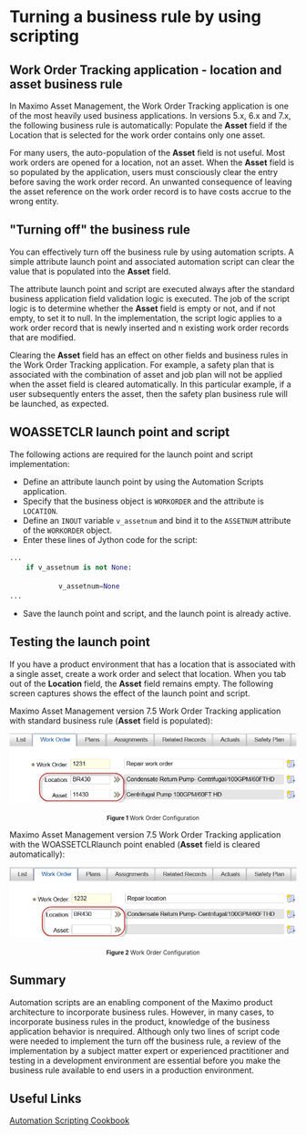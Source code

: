 # Turning a business rule by using scripting

## Work Order Tracking application - location and asset business rule

In Maximo Asset Management, the Work Order Tracking application is one of the most heavily used business applications. In versions 5.x, 6.x and 7.x, the following business rule is automatically: Populate the **Asset** field if the Location that is selected for the work order contains only one asset.

For many users, the auto-population of the **Asset** field is not useful. Most work orders are opened for a location, not an asset. When the **Asset** field is so populated by the application, users must consciously clear the entry before saving the work order record. An unwanted consequence of leaving the asset reference on the work order record is to have costs accrue to the wrong entity.

## "Turning off" the business rule

You can effectively turn off the business rule by using automation scripts. A simple attribute launch point and associated automation script can clear the value that is populated into the **Asset** field.

The attribute launch point and script are executed always after the standard business application field validation logic is executed. The job of the script logic is to determine whether the **Asset** field is empty or not, and if not empty, to set it to null. In the implementation, the script logic applies to a work order record that is newly inserted and n existing work order records that are modified.

Clearing the **Asset** field has an effect on other fields and business rules in the Work Order Tracking application. For example, a safety plan that is associated with the combination of asset and job plan will not be applied when the asset field is cleared automatically. In this particular example, if a user subsequently enters the asset, then the safety plan business rule will be launched, as expected.

## WOASSETCLR launch point and script

The following actions are required for the launch point and script implementation:

* Define an attribute launch point by using the Automation Scripts application.
* Specify that the business object is <code>WORKORDER</code> and the attribute is <code>LOCATION</code>.
* Define an <code>INOUT</code> variable <code>v_assetnum</code> and bind it to the <code>ASSETNUM</code> attribute of the <code>WORKORDER</code> object.
* Enter these lines of Jython code for the script:

```python
...
    if v_assetnum is not None:

            v_assetnum=None
...
```

* Save the launch point and script, and the launch point is already active.

## Testing the launch point

If you have a product environment that has a location that is associated with a single asset, create a work order and select that location. When you tab out of the **Location** field, the **Asset** field remains empty. The following screen captures shows the effect of the launch point and script.

Maximo Asset Management version 7.5 Work Order Tracking application with standard business rule (**Asset** field is populated):

![Business Rules](sample09/pic1.jpeg)
<center><font size=1><b>Figure 1</b> Work Order Configuration </font></center>

Maximo Asset Management version 7.5 Work Order Tracking application with the WOASSETCLRlaunch point enabled (**Asset** field is cleared automatically):

![Business Rules](sample09/pic2.jpeg)
<center><font size=1><b>Figure 2</b> Work Order Configuration </font></center>

## Summary

Automation scripts are an enabling component of the Maximo product architecture to incorporate business rules. However, in many cases, to incorporate business rules in the product, knowledge of the business application behavior is nrequired. Although only two lines of script code were needed to implement the turn off the business rule, a review of the implementation by a subject matter expert or experienced practitioner and testing in a development environment are essential before you make the business rule available to end users in a production environment.

## Useful Links

[Automation Scripting Cookbook](http://ibm.co/pPl32E)
